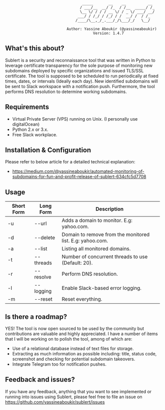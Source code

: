                                        _____       __    __          __
                                      / ___/__  __/ /_  / /__  _____/ /_
                                      \__ \/ / / / __ \/ / _ \/ ___/ __/
                                     ___/ / /_/ / /_/ / /  __/ /  / /_
                                    /____/\__,_/_.___/_/\___/_/   \__/

                                Author: Yassine Aboukir (@yassineaboukir)
                                            Version: 1.4.7

## What's this about?
Sublert is a security and reconnaissance tool that was written in Python to leverage certificate transparency for the sole purpose of monitoring new subdomains deployed by specific organizations and issued TLS/SSL certificate. The tool is supposed to be scheduled to run periodically at fixed times, dates, or intervals (Ideally each day). New identified subdomains will be sent to Slack workspace with a notification push. Furthermore, the tool performs DNS resolution to determine working subdomains.

## Requirements
- Virtual Private Server (VPS) running on Unix. (I personally use digitalOcean)
- Python 2.x or 3.x.
- Free Slack workplace.

## Installation & Configuration
Please refer to below article for a detailed technical explanation:
- https://medium.com/@yassineaboukir/automated-monitoring-of-subdomains-for-fun-and-profit-release-of-sublert-634cfc5d7708

## Usage

Short Form    | Long Form     | Description
------------- | ------------- |-------------
-u            | --url       | Adds a domain to monitor. E.g: yahoo.com.
-d            | --delete      | Domain to remove from the monitored list. E.g: yahoo.com.
-a            | --list       | Listing all monitored domains.
-t            | --threads       | Number of concurrent threads to use (Default: 20).
-r            | --resolve      | Perform DNS resolution.
-l            | --logging     | Enable Slack-based error logging.
-m            | --reset        | Reset everything.

## Is there a roadmap?
YES! The tool is now open sourced to be used by the community but contributions are valuable and highly appreciated. I have a number of items that I will be working on to polish the tool, among of which are:
- Use of a relational database instead of text files for storage.
- Extracting as much information as possible including: title, status code, screenshot and checking for potential subdomain takeovers.
- Integrate Telegram too for notification pushes.

## Feedback and issues?
If you have any feedback, anything that you want to see implemented or running into issues using Sublert, please feel free to file an issue on https://github.com/yassineaboukir/sublert/issues
